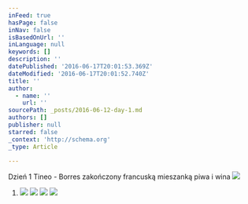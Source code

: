 ```yaml
---
inFeed: true
hasPage: false
inNav: false
isBasedOnUrl: ''
inLanguage: null
keywords: []
description: ''
datePublished: '2016-06-17T20:01:53.369Z'
dateModified: '2016-06-17T20:01:52.740Z'
title: ''
author:
  - name: ''
    url: ''
sourcePath: _posts/2016-06-12-day-1.md
authors: []
publisher: null
starred: false
_context: 'http://schema.org'
_type: Article

---
```

Dzień 1 Tineo - Borres zakończony francuską mieszanką piwa i wina ![](https://s3-us-west-2.amazonaws.com/the-grid-img/p/aceda9a5824dc437e6c69870d9f7f24fcad7694e.jpg)

1. ![](https://s3-us-west-2.amazonaws.com/the-grid-img/p/95d67f26fbfaacfd57b527ede117533b938a4f4e.jpg)
![](https://the-grid-user-content.s3-us-west-2.amazonaws.com/e7dbed22-822e-47a0-b604-b40185a6b67d.jpg)
![](https://the-grid-user-content.s3-us-west-2.amazonaws.com/76f0c2d7-4678-43a5-9c3a-d1fb84832a2e.jpg)
![](https://the-grid-user-content.s3-us-west-2.amazonaws.com/d24d2169-7386-4257-bcfd-da33b3ae1ebe.jpg)